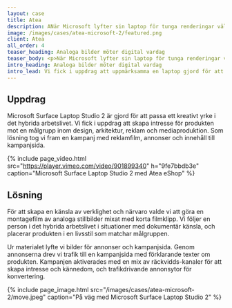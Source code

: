 ```yaml
---
layout: case
title: Atea 
description: ANär Microsoft lyfter sin laptop för tunga renderingar väljer de analogt.
image: /images/cases/atea-microsoft-2/featured.png
client: Atea
all_order: 4
teaser_heading: Analoga bilder möter digital vardag
teaser_body: <p>När Microsoft lyfter sin laptop för tunga renderingar väljer de analogt.</p>
intro_heading: Analoga bilder möter digital vardag
intro_lead: Vi fick i uppdrag att uppmärksamma en laptop gjord för att skapa och klara tunga renderingar i det hybrida arbetslivet. Som lösning tog vi fram en montagefilm av analoga stillbilder mixat med rörliga klipp. 
---
```


## Uppdrag

Microsoft Surface Laptop Studio 2 är gjord för att passa ett kreativt yrke i det hybrida arbetslivet. Vi fick i uppdrag att skapa intresse för produkten mot en målgrupp inom design, arkitektur, reklam och mediaproduktion. Som lösning tog vi fram en kampanj med reklamfilm, annonser och innehåll till kampanjsida.  

{%
  include page_video.html
  src="https://player.vimeo.com/video/901899340"
  h="9fe7bbdb3e"
  caption="Microsoft Surface Laptop Studio 2 med Atea eShop"
%}

## Lösning

För att skapa en känsla av verklighet och närvaro valde vi att göra en montagefilm av analoga stillbilder mixat med korta filmklipp. Vi följer en person i det hybrida arbetslivet i situationer med dokumentär känsla, och placerar produkten i en livsstil som matchar målgruppen. 

Ur materialet lyfte vi bilder för annonser och kampanjsida. Genom annonserna drev vi trafik till en kampanjsida med förklarande texter om produkten. Kampanjen aktiverades med en mix av räckvidds-kanaler för att skapa intresse och kännedom, och trafikdrivande annonsytor för konvertering.

{%
  include page_image.html
  src="/images/cases/atea-microsoft-2/move.jpeg"
  caption="På väg med Microsoft Surface Laptop Studio 2"
%}

